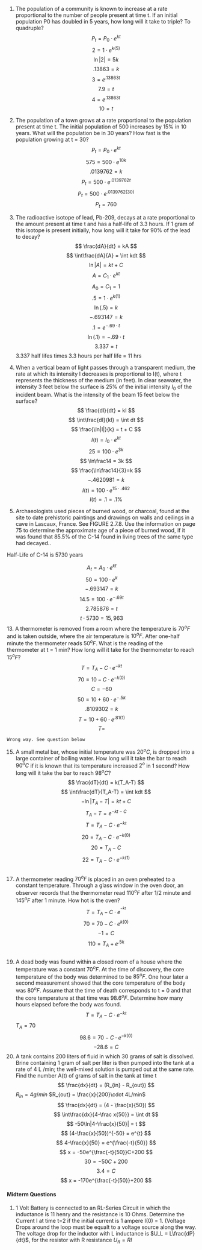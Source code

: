 1. The population of a community is known to increase at a rate proportional to the number of people present at time t. If an initial population P0 has doubled in 5 years, how long will it take to triple? To quadruple?
$$ P_t = P_0\cdot e^{kt} $$
$$ 2 = 1\cdot e^{k(5)} $$
$$ \ln|2| = 5k $$
$$ .13863 = k $$
$$ 3 = e^{.13863t} $$
$$ 7.9 = t $$
$$ 4 = e^{.13863t} $$
$$ 10 = t $$


3. The population of a town grows at a rate proportional to the population present at time t. The initial population of 500 increases by 15% in 10 years. What will the population be in 30 years? How fast is the population growing at t = 30?
$$ P_t = P_0\cdot e^{kt} $$
$$ 575 = 500\cdot e^{10k} $$
$$ .0139762 = k $$
$$ P_t = 500\cdot e^{.0139762t} $$
$$  P_t = 500\cdot e^{.0139762(30)}  $$
$$ P_t = 760 $$

5. The radioactive isotope of lead, Pb-209, decays at a rate proportional to the amount present at time t and has a half-life of 3.3 hours. If 1 gram of this isotope is present initially, how long will it take for 90% of the lead to decay?
$$ \frac{dA}{dt} = kA $$
$$ \int\frac{dA}{A} = \int kdt $$
$$ \ln|A| = kt + C $$
$$ A = C_1\cdot e^{kt} $$
$$ A_0 = C_1 = 1 $$
$$ .5 = 1\cdot e^{k(1)} $$
$$ \ln(.5) = k $$
$$ -.693147 = k $$
$$ .1 = e^{-.69\cdot t} $$
$$ \ln(.1) = -.69\cdot t $$
$$ 3.337 = t $$
3.337 half lifes times 3.3 hours per half life = 11 hrs

9. When a vertical beam of light passes through a transparent medium, the rate at which its intensity I decreases is proportional to I(t), where t represents the thickness of the medium (in feet). In clear seawater, the intensity 3 feet below the surface is 25% of the initial intensity $I_0$ of the incident beam. What is the intensity of the beam 15 feet below the surface?
$$ \frac{dI}{dt} = kI $$
$$ \int\frac{dI}{kI} = \int dt $$
$$ \frac{\ln|I|}{k} = t + C $$
$$ I(t) = I_0\cdot e^{kt} $$
$$ 25 = 100\cdot e^{3k} $$
$$ \ln\frac14 = 3k $$
$$ \frac{\ln\frac14}{3}=k $$
$$ -.4620981 = k $$
$$ I(t) = 100\cdot e^{15\cdot.462 } $$
$$ I(t) = .1 = .1\% $$
11. Archaeologists used pieces of burned wood, or charcoal, found at the site to date prehistoric paintings and drawings on walls and ceilings in a cave in Lascaux, France. See FIGURE 2.7.8. Use the information on page 75 to determine the approximate age of a piece of burned wood, if it was found that 85.5% of the C-14 found in living trees of the same type had decayed.. 

Half-Life of C-14 is 5730 years

$$ A_t = A_0\cdot e^{kt} $$
$$ 50 = 100\cdot e^{k} $$
$$ -.693147 = k $$
$$ 14.5 = 100\cdot e^{-.69t} $$
$$ 2.785876 = t $$
$$ t\cdot 5730 = 15,963 $$
13. A thermometer is removed from a room where the temperature is $70^oF$ and is taken outside, where the air temperature is $10^oF$. After one-half minute the thermometer reads $50^oF$. What is the reading of the thermometer at t = 1 min? How long will it take for the thermometer to reach $15^oF$?
$$ T = T_A-C\cdot e^{-kt} $$
$$ 70 = 10-C\cdot e^{-k(0)} $$
$$ C = -60 $$
$$ 50 = 10+60\cdot e^{-.5k} $$
$$ .8109302 = k $$
$$ T = 10 + 60\cdot e^{.81(1)} $$
$$ T =  $$

```ad-note
Wrong way. See question below
```
15. A small metal bar, whose initial temperature was $20^oC$, is dropped into a large container of boiling water. How long will it take the bar to reach $90^oC$ if it is known that its temperature increased $2^o$ in 1 second? How long will it take the bar to reach $98^oC$?
$$ \frac{dT}{dt} = k(T_A-T) $$
$$ \int\frac{dT}{T_A-T} = \int kdt $$
$$ -\ln|T_A-T| = kt + C $$
$$ T_A-T = e^{-kt-C} $$
$$ T = T_A-C\cdot e^{-kt} $$
$$ 20 = T_A-C\cdot e^{-k(0)} $$
$$ 20 = T_A-C $$
$$ 22 = T_A-C\cdot e^{-k(1)} $$
```ad-question
```
17. A thermometer reading $70^oF$ is placed in an oven preheated to a constant temperature. Through a glass window in the oven door, an observer records that the thermometer read $110^oF$ after 1/2 minute and $145^oF$ after 1 minute. How hot is the oven?
$$ T = T_A-C\cdot e^{^{-kt}} $$
$$ 70 = 70-C\cdot e^{k(0)} $$
$$ -1 = C $$
$$ 110 = T_A+e^{.5k} $$
```ad-question
```
19. A dead body was found within a closed room of a house where the temperature was a constant $70^oF$. At the time of discovery, the core temperature of the body was determined to be $85^oF$. One hour later a second measurement showed that the core temperature of the body was $80^oF$. Assume that the time of death corresponds to t = 0 and that the core temperature at that time was $98.6^oF$. Determine how many hours elapsed before the body was found.
$$ T = T_A-C\cdot e^{-kt} $$
$T_A = 70$
$$ 98.6 = 70 - C\cdot e^{-k(0)} $$
$$ -28.6 = C $$
21. A tank contains 200 liters of fluid in which 30 grams of salt is dissolved. Brine containing 1 gram of salt per liter is then pumped into the tank at a rate of 4 L /min; the well-mixed solution is pumped out at the same rate. Find the number A(t) of grams of salt in the tank at time t
$$ \frac{dx}{dt} = (R_{in} - R_{out}) $$
$R_{in} = 4g/min$ 
$R_{out} = \frac{x}{200}\cdot 4L/min$
$$ \frac{dx}{dt} = (4 - \frac{x}{50}) $$
$$ \int\frac{dx}{4-\frac x{50}} = \int dt $$
$$ -50\ln|4-\frac{x}{50}| = t $$
$$ (4-\frac{x}{50})^{-50} = e^{t} $$
$$ 4-\frac{x}{50} = e^{\frac{-t}{50}} $$
$$ x = -50e^{\frac{-t}{50}}C+200 $$
$$  30 = -50C+200 $$
$$ 3.4 = C $$
 $$ x = -170e^{\frac{-t}{50}}+200 $$


#### Midterm Questions
1. 1 Volt Battery is connected to an RL-Series Circuit in which the inductance is 11 henry and the resistance is 10 Ohms. Determine the Current I at time t=2 if the initial current is 1 ampere I(0) = 1. (Voltage Drops around the loop must be equalt to a voltage source along the way. The voltage drop for the inductor with L inductance is $U_L = L\frac{dP}{dt}$, for the resistor with R resistance $U_R = RI$
